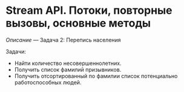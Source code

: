 # Stream API. Потоки, повторные вызовы, основные методы

*Описание* — Задача 2: Перепись населения

Задачи:
* Найти количество несовершеннолетних.
* Получить список фамилий призывников.
* Получить отсортированный по фамилии список потенциально работоспособных людей.
